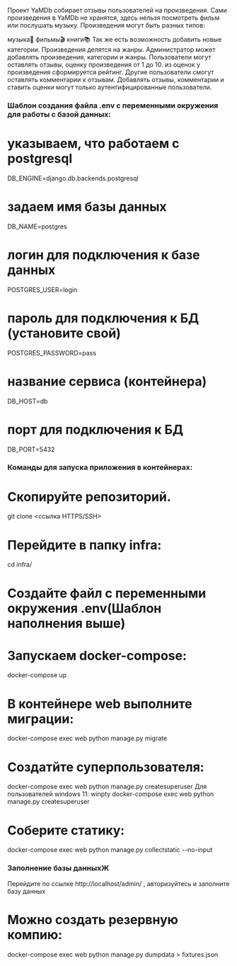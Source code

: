 Проект YaMDb собирает отзывы пользователей на произведения. Сами произведения в YaMDb не хранятся, здесь нельзя посмотреть фильм или послушать музыку. Произведения могут быть разных типов:

музыка🎼
фильмы🎬
книги📚
Так же есть возможность добавить новые категории. Произведения делятся на жанры. Администратор может добавлять произведения, категории и жанры. Пользователи могут оставлять отзывы, оценку произведения от 1 до 10. из оценок у произведения сформируется рейтинг. Другие пользователи смогут оставлять комментарии к отзывам. Добавлять отзывы, комментарии и ставить оценки могут только аутентифицированные пользователи.

### Шаблон создания файла .env с переменными окружения для работы с базой данных:
# указываем, что работаем с postgresql
DB_ENGINE=django.db.backends.postgresql 
# задаем имя базы данных
DB_NAME=postgres
# логин для подключения к базе данных
POSTGRES_USER=login
# пароль для подключения к БД (установите свой)
POSTGRES_PASSWORD=pass
# название сервиса (контейнера)
DB_HOST=db
# порт для подключения к БД
DB_PORT=5432

### Команды для запуска приложения в контейнерах:

# Скопируйте репозиторий.
git clone <ссылка HTTPS/SSH>
# Перейдите в папку infra:
cd  infra/
# Создайте файл с переменными окружения .env(Шаблон наполнения выше)
# Запускаем docker-compose:
docker-compose up
# В контейнере web выполните миграции:
docker-compose exec web python manage.py migrate
# Создатйте суперпользователя:
docker-compose exec web python manage.py createsuperuser
Для пользователей windows 11:
winpty docker-compose exec web python manage.py createsuperuser
# Соберите статику:
docker-compose exec web python manage.py collectstatic --no-input

### Заполнение базы данныхЖ
Перейдите по ссылке http://localhost/admin/ , авторизуйтесь и заполните базу данных

# Можно создать резервную компию:
docker-compose exec web python manage.py dumpdata > fixtures.json 


